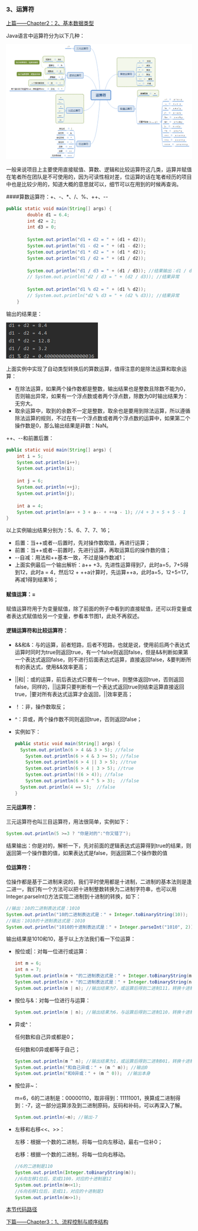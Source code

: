 ### 3、运算符

[上篇——Chapter2：2、基本数据类型](2、基本数据类型.md)

Java语言中运算符分为以下几种：

![](image/calc.png)

一般来说项目上主要使用直接赋值、算数、逻辑和比较运算符这几类，运算并赋值在笔者所在团队是不可使用的，因为可读性相对差，位运算的话在笔者经历的项目中也是比较少用的，知道大概的意思就可以，细节可以在用到的时候再查询。

####算数运算符：+、-、*、/、%、++、--

```java
public static void main(String[] args) {
        double d1 = 6.4;
        int d2 = 2;
        int d3 = 0;

        System.out.println("d1 + d2 = " + (d1 + d2));
        System.out.println("d1 - d2 = " + (d1 - d2));
        System.out.println("d1 * d2 = " + (d1 * d2));
        System.out.println("d1 / d2 = " + (d1 / d2));

        System.out.println("d1 / d3 = " + (d1 / d3)); //结果输出：d1 / d3 = Infinity
        // System.out.println("d2 / d3 = " + (d2 / d3)); //结果异常

        System.out.println("d1 % d2 = " + (d1 % d2));
        // System.out.println("d2 % d3 = " + (d2 % d3)); //结果异常
    }
```

输出的结果是：

![](image/calcTest.png)

上面实例中实现了自动类型转换后的算数运算，值得注意的是除法运算和取余运算：

- 在除法运算，如果两个操作数都是整数，输出结果也是整数且除数不能为0，否则输出异常，如果有一个浮点数或者两个浮点数，除数为0时输出结果为：无穷大。
- 取余运算中，取到的余数不一定是整数，取余也是要用到除法运算，所以遵循除法运算的规则，不过在有一个浮点数或者两个浮点数的运算中，如果第二个操作数是0，那么输出结果是非数：NaN。

++、--和前置后置：

```java
public static void main(String[] args) {        
	int i = 5;
    System.out.println(i++);
    System.out.println(i);

    int j = 6;
    System.out.println(++j);
    System.out.println(j);
  
    int a = 4;
    System.out.println(a++ + 3 + a-- + ++a - 1); //4 + 3 + 5 + 5 - 1
}
```

以上实例输出结果分别为：5、6、7、7、16；

- 后置：当++或者--后置时，先对操作数取值，再进行运算；
- 前置：当++或者--前置时，先进行运算，再取运算后的操作数的值；
- --自减：用法和++基本一致，不过是操作数减1；
- 上面实例最后一个输出解析：a++ +3，先进性运算得到7，此时a=5，7+5得到12，此时a = 4，然后12 + ++a计算时，先运算++a，此时a=5，12+5=17，再减1得到结果16；

#### 赋值运算：=

赋值运算符用于为变量赋值，除了前面的例子中看到的直接赋值，还可以将变量或者表达式赋值给另一个变量，参看本节图1，此处不再叙述。

#### 逻辑运算符和比较运算符：

- &&和&：与的运算，前者短路，后者不短路，也就是说，使用前后两个表达式运算时同时为true则返回true，有一个false则返回false，但是&&判断如果第一个表达式返回false，则不进行后面表达式运算，直接返回false，&要判断所有的表达式，使用&&效率更高；

- ||和|：或的运算，前后表达式只要有一个true，则整体返回true，否则返回false，同样的，||运算只要判断有一个表达式返回true则结束运算直接返回true，|要对所有表达式运算才会返回，||效率更高；

- ！：非，操作数取反；

- ^：异或，两个操作数不同则返回true，否则返回false；

- 实例如下：

  ```java
  public static void main(String[] args) {         
  	System.out.println(6 > 4 && 3 > 5); //false
      System.out.println(6 > 4 & 3 >= 5); //false
      System.out.println(6 > 4 || 3 > 5); //true
      System.out.println(6 > 4 | 3 > 5); //true
      System.out.println(!(6 > 4)); //false
      System.out.println(6 > 4 ^ 5 > 3);  //false
  	System.out.println(4 == 5);  //false
  }
  ```

#### 三元运算符：

三元运算符也叫三目运算符，用法很简单，实例如下：

```java
System.out.println(5 >=3 ? "你是对的":"你又错了");
```

结果输出：你是对的，解析一下，先对前面的逻辑表达式运算得到true的结果，则返回第一个操作数的值，如果表达式是false，则返回第二个操作数的值

#### 位运算符：

位操作都是基于二进制来说的，我们平时使用都是十进制，二进制的基本法则是逢二进一，我们有一个方法可以把十进制整数转换为二进制字符串，也可以用Integer.parseInt()方法实现二进制到十进制的转换，如下：

```java
//输出：10的二进制表达式是：1010
System.out.println("10的二进制表达式是：" + Integer.toBinaryString(10));
//输出：1010的十进制表达式是：1010
System.out.println("1010的十进制表达式是：" + Integer.parseInt("1010", 2)); 
```

输出结果是1010和10，基于以上方法我们看一下位运算：

- 按位或|：对每一位进行或运算：

  ```java
  int m = 6;
  int n = 7;
  System.out.println(m + "的二进制表达式是：" + Integer.toBinaryString(m)); //输出110
  System.out.println(n + "的二进制表达式是：" + Integer.toBinaryString(n)); //输出111
  System.out.println(m | n); //输出结果为7，或运算后得到二进制111，转换十进制得到7
  ```

- 按位与&：对每一位进行与运算：

  ```java
  System.out.println(m | n); //输出结果为6，与运算后得到二进制110，转换十进制得到6
  ```

- 异或^：

  任何数和自己异或都是0；

  任何数和0异或都等于自己；

  ```java
  System.out.println(m ^ n); //输出结果为1，或运算后得到二进制001，转换十进制得到1
  System.out.println("和自己异或：" + (m ^ m)); //输出0
  System.out.println("和0异或：" + (m ^ 0));  //输出本身
  ```

- 按位非~：

  m=6，6的二进制是：00000110，取非得到：11111001，换算成二进制得到：-7，这一部分运算涉及到二进制原码，反码和补码，可以再深入了解。

  ```java
  System.out.println(~m); //输出-7
  ```

- 左移和右移<<、>>：

  左移：根据一个数的二进制，将每一位向左移动，最右一位补0；

  右移：根据一个数的二进制，将每一位向右移动。

  ```java
  //6的二进制是110
  System.out.println(Integer.toBinaryString(m));
  //6向左移1位后，变成1100，对应的十进制是12
  System.out.println(m<<1);
  //6向右移1位后，变成11，对应的十进制是3
  System.out.println(m>>1);
  ```


[本节代码路径](https://github.com/wmhou/java_blog/tree/master/JavaSE/JavaCode/src/com/wmhou/chapter2)

[下篇——Chapter3：1、流程控制与顺序结构](https://github.com/wmhou/java_blog/blob/master/JavaSE/Chapter3%20%E6%B5%81%E7%A8%8B%E6%8E%A7%E5%88%B6/1%E3%80%81%E6%B5%81%E7%A8%8B%E6%8E%A7%E5%88%B6%E4%B8%8E%E9%A1%BA%E5%BA%8F%E7%BB%93%E6%9E%84.md)














